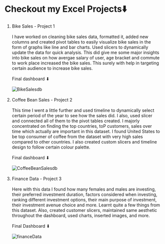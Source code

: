 # Checkout my Excel Projects⬇️<br/>
1. Bike Sales - Project 1<br/><br/>
   I have worked on cleaning bike sales data, formatted it, added new columns and created pivot tables to easily visualize bike sales in the form of graphs like line and bar charts. Used slicers to dynamically
   update the data for quick analysis. This did give me some major insights into bike sales on how avergae salary of user, age bracket and commute to work place increased the bike sales. This surely with help
   in targeting certain audience to increase bike sales. <br/><br/>
   Final dashboard ⬇ <br/><br/>
   ![BikeSalesdb](https://github.com/user-attachments/assets/295bd339-b8cc-47c8-9f2f-ff735133dd63)<br/><br/>
2. Coffee Bean Sales - Project 2<br/><br/>
   This time I went a little further and used timeline to dynamically select certain period of the year to see how the sales did. I also, used slicer and connected all of them to the pivot tables created. I majorly
   concentrated on finding the top countries, toP customers, sales over time which actually are important in this dataset. I found United States to be top consumer of coffee from the dataset with very high sales
   compared to other countries. I also created custom slicers and timeline design to follow certain colour palette.<br/><br/>
   Final dashboard ⬇ <br/><br/>
   ![CoffeeBeanSalesdb](https://github.com/user-attachments/assets/8b78a583-45fe-4308-ae64-d5aeecd84dc4)<br/><br/>
3. Finance Data - Project 3<br/><br/>
   Here with this data I found how many females and males are investing, their preferred investment duration, factors considered when investing, ranking different investment options, their main purpose of 
   investment, their investment avenue choice and more. Learnt quite a few things from this dataset. Also, created customer slicers, maintained same aesthetic throughout the dashboard, used charts, inserted images,
   and more. <br/><br/>
   Final Dashboard ⬇ <br/><br/>
   ![financeData](https://github.com/user-attachments/assets/0e110050-d6f7-43a5-bb29-167bb9e96928)
   

    

